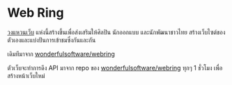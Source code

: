 # Web Ring
[วงแหวนเว็บ](https://github.com/wonderfulsoftware/webring#readme) แห่งนี้สร้างขึ้นเพื่อส่งเสริมให้ศิลปิน นักออกแบบ และนักพัฒนาชาวไทย สร้างเว็บไซต์ของตัวเองและแบ่งปันการเข้าชมซึ่งกันและกัน

เดิมทีมาจาก [wonderfulsoftware/webring](https://github.com/wonderfulsoftware/webring)

ตัวเว็บจะทำการดึง API มาจาก repo ของ [wonderfulsoftware/webring](https://github.com/wonderfulsoftware/webring) ทุกๆ 1 ชั่วโมง เพื่อสร้างหน้าเว็บใหม่
